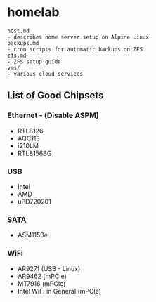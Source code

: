 # homelab

```
host.md
- describes home server setup on Alpine Linux
backups.md
- cron scripts for automatic backups on ZFS
zfs.md
- ZFS setup guide
vms/
- various cloud services
```


## List of Good Chipsets

### Ethernet - (Disable ASPM)
- RTL8126
- AQC113
- i210LM
- RTL8156BG

### USB 
- Intel
- AMD
- uPD720201

### SATA
- ASM1153e

### WiFi
- AR9271 (USB - Linux)
- AR9462 (mPCIe)
- MT7916 (mPCIe)
- Intel WiFI in General (mPCIe)


